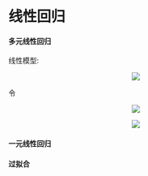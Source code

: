 # 线性回归

#### 多元线性回归

线性模型:

<div align="center"><img src="http://latex.codecogs.com/svg.latex?y=b&plus;\sum_{i=1}^{n}w_{i}x_{i}" /></div>

令<div align="center"><img src="http://latex.codecogs.com/svg.latex?\inline&space;w_{0}=b,x_{0}=1" /></div>

<div align="center"><img src="http://latex.codecogs.com/svg.latex?y=\sum_{i=0}^{n}w_{i}x_{i}" /></div>

#### 一元线性回归

#### 过拟合
